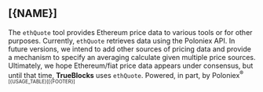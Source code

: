 ## [{NAME}]

The `ethQuote` tool provides Ethereum price data to various tools or for other purposes. Currently, `ethQuote` retrieves data using the Poloniex API. In future versions, we intend to add other sources of pricing data and provide a mechanism to specify an averaging calculate given multiple price sources. Ultimately, we hope Ethereum/fiat price data appears under consensus, but until that time, **TrueBlocks** uses `ethQuote`. Powered, in part, by Poloniex<sup>&reg;<sup>
[{USAGE_TABLE}][{FOOTER}]
